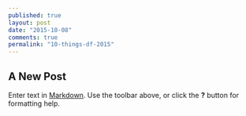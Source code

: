 ```yaml
---
published: true
layout: post
date: "2015-10-08"
comments: true
permalink: "10-things-df-2015"
---
```



## A New Post

Enter text in [Markdown](http://daringfireball.net/projects/markdown/). Use the toolbar above, or click the **?** button for formatting help.
